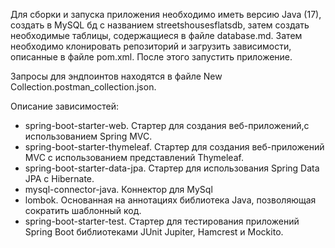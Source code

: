 Для сборки и запуска приложения необходимо иметь версию Java (17),
создать в MySQL бд с названием streetshousesflatsdb, затем создать необходимые таблицы,
содержащиеся в файле database.md. Затем необходимо клонировать репозиторий и загрузить зависимости,
описанные в файле pom.xml. После этого запустить приложение.

Запросы для эндпоинтов находятся в файле New Collection.postman_collection.json.

Описание зависимостей:
- spring-boot-starter-web. Стартер для создания веб-приложений,c использованием Spring MVC.
- spring-boot-starter-thymeleaf. Стартер для создания веб-приложений MVC с использованием представлений Thymeleaf.
- spring-boot-starter-data-jpa. Стартер для использования Spring Data JPA с Hibernate.
- mysql-connector-java. Коннектор для MySql
- lombok. Основанная на аннотациях библиотека Java, позволяющая сократить шаблонный код.
- spring-boot-starter-test. Стартер для тестирования приложений Spring Boot библиотеками JUnit Jupiter, Hamcrest и Mockito.